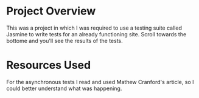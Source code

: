 # Project Overview

This was a project in which I was required to use a testing suite called Jasmine
to write tests for an already functioning site. Scroll towards the bottome and you'll see the results of the tests.

# Resources Used
For the asynchronous tests I read and used Mathew Cranford's article, so I could better understand
what was happening.
